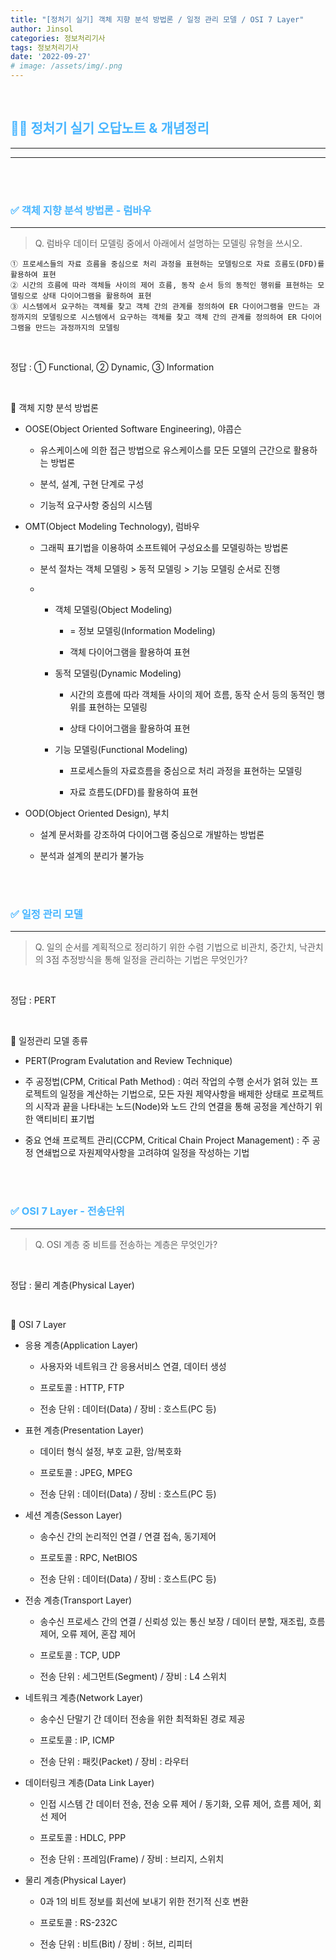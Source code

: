 ```yaml
---
title: "[정처기 실기] 객체 지향 분석 방법론 / 일정 관리 모델 / OSI 7 Layer"
author: Jinsol
categories: 정보처리기사
tags: 정보처리기사
date: '2022-09-27'
# image: /assets/img/.png
---
```


<br>

## <span style="color:#47B5FF">**🤷‍♀️ 정처기 실기 오답노트 & 개념정리**</span>
<hr>
<hr>

<br>
<br>

### <span style="color:#47B5FF">**✅ 객체 지향 분석 방법론 - 럼바우**</span>
<hr>

> Q. 럼바우 데이터 모델링 중에서 아래에서 설명하는 모델링 유형을 쓰시오.

    ① 프로세스들의 자료 흐름을 중심으로 처리 과정을 표현하는 모델링으로 자료 흐름도(DFD)를 활용하여 표현
    ② 시간의 흐름에 따라 객체들 사이의 제어 흐름, 동작 순서 등의 동적인 행위를 표현하는 모델링으로 상태 다이어그램을 활용하여 표현
    ③ 시스템에서 요구하는 객체를 찾고 객체 간의 관계를 정의하여 ER 다이어그램을 만드는 과정까지의 모델링으로 시스템에서 요구하는 객체를 찾고 객체 간의 관계를 정의하여 ER 다이어그램을 만드는 과정까지의 모델링

<br>

정답 : ① Functional, ② Dynamic, ③ Information

<br>

🔎 객체 지향 분석 방법론

- OOSE(Object Oriented Software Engineering), 야콥슨

    - 유스케이스에 의한 접근 방법으로 유스케이스를 모든 모델의 근간으로 활용하는 방법론

    - 분석, 설계, 구현 단계로 구성

    - 기능적 요구사항 중심의 시스템

- OMT(Object Modeling Technology), 럼바우

    - 그래픽 표기법을 이용하여 소프트웨어 구성요소를 모델링하는 방법론

    - 분석 절차는 객체 모델링 > 동적 모델링 > 기능 모델링 순서로 진행

    -   - 객체 모델링(Object Modeling)

            - = 정보 모델링(Information Modeling)

            - 객체 다이어그램을 활용하여 표현

        - 동적 모델링(Dynamic Modeling)

            - 시간의 흐름에 따라 객체들 사이의 제어 흐름, 동작 순서 등의 동적인 행위를 표현하는 모델링

            - 상태 다이어그램을 활용하여 표현

        - 기능 모델링(Functional Modeling)

            - 프로세스들의 자료흐름을 중심으로 처리 과정을 표현하는 모델링

            - 자료 흐름도(DFD)를 활용하여 표현

- OOD(Object Oriented Design), 부치

    - 설계 문서화를 강조하여 다이어그램 중심으로 개발하는 방법론

    - 분석과 설계의 분리가 불가능

<br>
<br>

### <span style="color:#47B5FF">**✅ 일정 관리 모델**</span>
<hr>

> Q. 일의 순서를 계획적으로 정리하기 위한 수렴 기법으로 비관치, 중간치, 낙관치의 3점 추정방식을 통해 일정을 관리하는 기법은 무엇인가?

<br>

정답 : PERT

<br>

🔎 일정관리 모델 종류

- PERT(Program Evalutation and Review Technique)

- 주 공정법(CPM, Critical Path Method) : 여러 작업의 수행 순서가 얽혀 있는 프로젝트의 일정을 계산하는 기법으로, 모든 자원 제약사항을 배제한 상태로 프로젝트의 시작과 끝을 나타내는 노드(Node)와 노드 간의 연결을 통해 공정을 계산하기 위한 액티비티 표기법

- 중요 연쇄 프로젝트 관리(CCPM, Critical Chain Project Management) : 주 공정 연쇄법으로 자원제약사항을 고려햐여 일정을 작성하는 기법

<br>
<br>

### <span style="color:#47B5FF">**✅ OSI 7 Layer - 전송단위**</span>
<hr>

> Q. OSI 계층 중 비트를 전송하는 계층은 무엇인가?

<br>

정답 : 물리 계층(Physical Layer)

<br>

🔎 OSI 7 Layer

- 응용 계층(Application Layer)

    - 사용자와 네트워크 간 응용서비스 연결, 데이터 생성

    - 프로토콜 : HTTP, FTP

    - 전송 단위 : 데이터(Data) / 장비 : 호스트(PC 등)

- 표현 계층(Presentation Layer)

    - 데이터 형식 설정, 부호 교환, 암/복호화

    - 프로토콜 : JPEG, MPEG

    - 전송 단위 : 데이터(Data) / 장비 : 호스트(PC 등)

- 세션 계층(Sesson Layer)

    - 송수신 간의 논리적인 연결 / 연결 접속, 동기제어

    - 프로토콜 : RPC, NetBIOS

    - 전송 단위 : 데이터(Data) / 장비 : 호스트(PC 등)

- 전송 계층(Transport Layer)

    - 송수신 프로세스 간의 연결 / 신뢰성 있는 통신 보장 / 데이터 분할, 재조립, 흐름 제어, 오류 제어, 혼잡 제어

    - 프로토콜 : TCP, UDP

    - 전송 단위 : 세그먼트(Segment) / 장비 : L4 스위치

- 네트워크 계층(Network Layer)

     - 송수신 단말기 간 데이터 전송을 위한 최적화된 경로 제공

     - 프로토콜 : IP, ICMP

     - 전송 단위 : 패킷(Packet) / 장비 : 라우터

- 데이터링크 계층(Data Link Layer)

    - 인접 시스템 간 데이터 전송, 전송 오류 제어 / 동기화, 오류 제어, 흐름 제어, 회선 제어

    - 프로토콜 : HDLC, PPP

    - 전송 단위 : 프레임(Frame) / 장비 : 브리지, 스위치

- 물리 계층(Physical Layer)

    - 0과 1의 비트 정보를 회선에 보내기 위한 전기적 신호 변환

    - 프로토콜 : RS-232C

    - 전송 단위 : 비트(Bit) / 장비 : 허브, 리피터

